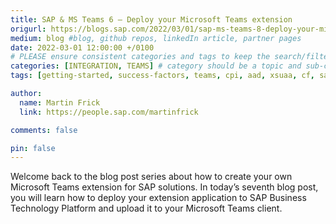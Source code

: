 ```yaml
---
title: SAP & MS Teams 6 – Deploy your Microsoft Teams extension
origurl: https://blogs.sap.com/2022/03/01/sap-ms-teams-8-deploy-your-microsoft-teams-extension/
medium: blog #blog, github repos, linkedIn article, partner pages
date: 2022-03-01 12:00:00 +/0100
# PLEASE ensure consistent categories and tags to keep the search/filtering meaningful!
categories: [INTEGRATION, TEAMS] # category should be a topic and sub-category primary product
tags: [getting-started, success-factors, teams, cpi, aad, xsuaa, cf, sap-btp, blob, chatbot, mobile]     # TAG names should always be lowercase

author:
  name: Martin Frick
  link: https://people.sap.com/martinfrick

comments: false

pin: false
---
```

Welcome back to the blog post series about how to create your own Microsoft Teams extension for SAP solutions. In today’s seventh blog post, you will learn how to deploy your extension application to SAP Business Technology Platform and upload it to your Microsoft Teams client.
